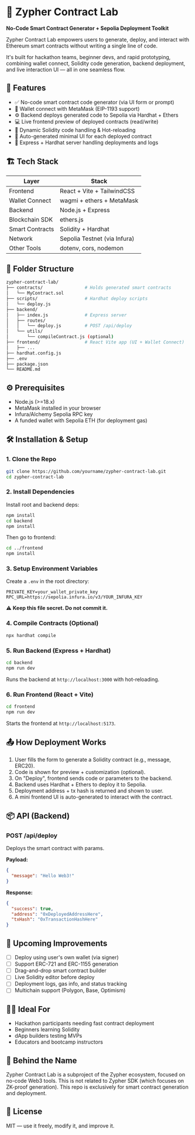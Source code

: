 # 🧪 Zypher Contract Lab

**No-Code Smart Contract Generator + Sepolia Deployment Toolkit**

Zypher Contract Lab empowers users to generate, deploy, and interact with Ethereum smart contracts without writing a single line of code.

It's built for hackathon teams, beginner devs, and rapid prototyping, combining wallet connect, Solidity code generation, backend deployment, and live interaction UI — all in one seamless flow.

## 🚀 Features

- ✅ No-code smart contract code generator (via UI form or prompt)
- 🔐 Wallet connect with MetaMask (EIP-1193 support)
- ⚙️ Backend deploys generated code to Sepolia via Hardhat + Ethers
- 💻 Live frontend preview of deployed contracts (read/write)
- 🔄 Dynamic Solidity code handling & Hot-reloading
- 🧱 Auto-generated minimal UI for each deployed contract
- 🔧 Express + Hardhat server handling deployments and logs

## 🏗️ Tech Stack

| Layer | Stack |
|-------|-------|
| Frontend | React + Vite + TailwindCSS |
| Wallet Connect | wagmi + ethers + MetaMask |
| Backend | Node.js + Express |
| Blockchain SDK | ethers.js |
| Smart Contracts | Solidity + Hardhat |
| Network | Sepolia Testnet (via Infura) |
| Other Tools | dotenv, cors, nodemon |

## 📂 Folder Structure

```bash
zypher-contract-lab/
├── contracts/                # Holds generated smart contracts
│   └── MyContract.sol
├── scripts/                  # Hardhat deploy scripts
│   └── deploy.js
├── backend/
│   ├── index.js              # Express server
│   ├── routes/
│   │   └── deploy.js         # POST /api/deploy
│   └── utils/
│       └── compileContract.js (optional)
├── frontend/                 # React Vite app (UI + Wallet Connect)
│   ├── ...
├── hardhat.config.js
├── .env
├── package.json
└── README.md
```

## ⚙️ Prerequisites

- Node.js (>=18.x)
- MetaMask installed in your browser
- Infura/Alchemy Sepolia RPC key
- A funded wallet with Sepolia ETH (for deployment gas)

## 🛠️ Installation & Setup

### 1. Clone the Repo

```bash
git clone https://github.com/yourname/zypher-contract-lab.git
cd zypher-contract-lab
```

### 2. Install Dependencies

Install root and backend deps:

```bash
npm install
cd backend
npm install
```

Then go to frontend:

```bash
cd ../frontend
npm install
```

### 3. Setup Environment Variables

Create a `.env` in the root directory:

```env
PRIVATE_KEY=your_wallet_private_key
RPC_URL=https://sepolia.infura.io/v3/YOUR_INFURA_KEY
```

⚠️ **Keep this file secret. Do not commit it.**

### 4. Compile Contracts (Optional)

```bash
npx hardhat compile
```

### 5. Run Backend (Express + Hardhat)

```bash
cd backend
npm run dev
```

Runs the backend at `http://localhost:3000` with hot-reloading.

### 6. Run Frontend (React + Vite)

```bash
cd frontend
npm run dev
```

Starts the frontend at `http://localhost:5173`.

## 📤 How Deployment Works

1. User fills the form to generate a Solidity contract (e.g., message, ERC20).
2. Code is shown for preview + customization (optional).
3. On "Deploy", frontend sends code or parameters to the backend.
4. Backend uses Hardhat + Ethers to deploy it to Sepolia.
5. Deployment address + tx hash is returned and shown to user.
6. A mini frontend UI is auto-generated to interact with the contract.

## 📦 API (Backend)

### POST /api/deploy

Deploys the smart contract with params.

**Payload:**
```json
{
  "message": "Hello Web3!"
}
```

**Response:**
```json
{
  "success": true,
  "address": "0xDeployedAddressHere",
  "txHash": "0xTransactionHashHere"
}
```

## 🔮 Upcoming Improvements

- [ ] Deploy using user's own wallet (via signer)
- [ ] Support ERC-721 and ERC-1155 generation
- [ ] Drag-and-drop smart contract builder
- [ ] Live Solidity editor before deploy
- [ ] Deployment logs, gas info, and status tracking
- [ ] Multichain support (Polygon, Base, Optimism)

## 👨‍💻 Ideal For

- Hackathon participants needing fast contract deployment
- Beginners learning Solidity
- dApp builders testing MVPs
- Educators and bootcamp instructors

## 🧠 Behind the Name

Zypher Contract Lab is a subproject of the Zypher ecosystem, focused on no-code Web3 tools. This is not related to Zypher SDK (which focuses on ZK-proof generation). This repo is exclusively for smart contract generation and deployment.

## 🪪 License

MIT — use it freely, modify it, and improve it.
